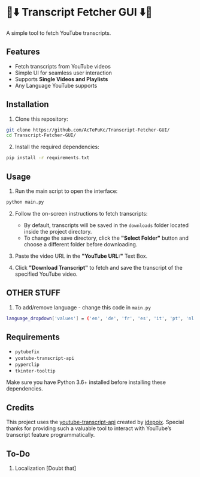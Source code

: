 # 💬⬇️ Transcript Fetcher GUI ⬇️💬

A simple tool to fetch YouTube transcripts.

## Features
- Fetch transcripts from YouTube videos
- Simple UI for seamless user interaction
- Supports **Single Videos and Playlists**
- Any Language YouTube supports

## Installation

1. Clone this repository:

```bash
git clone https://github.com/AcTePuKc/Transcript-Fetcher-GUI/
cd Transcript-Fetcher-GUI/
```

2. Install the required dependencies:

```bash
pip install -r requirements.txt
```

## Usage

1. Run the main script to open the interface:

```bash
python main.py
```

2. Follow the on-screen instructions to fetch transcripts:
   - By default, transcripts will be saved in the `downloads` folder located inside the project directory.
   - To change the save directory, click the **"Select Folder"** button and choose a different folder before downloading.

3. Paste the video URL in the **"YouTube URL:"** Text Box.

3. Click **"Download Transcript"** to fetch and save the transcript of the specified YouTube video.

## OTHER STUFF
1. To add/remove language - change this code in `main.py`
```bash
language_dropdown['values'] = ('en', 'de', 'fr', 'es', 'it', 'pt', 'nl', 'ru', 'zh', 'ja')  # Add/remove if needed
```
## Requirements

- `pytubefix`
- `youtube-transcript-api`
- `pyperclip`
- `tkinter-tooltip`

Make sure you have Python 3.6+ installed before installing these dependencies.

## Credits

This project uses the [youtube-transcript-api](https://github.com/jdepoix/youtube-transcript-api/) created by [jdepoix](https://github.com/jdepoix). Special thanks for providing such a valuable tool to interact with YouTube’s transcript feature programmatically.

## To-Do
1. Localization [Doubt that]
